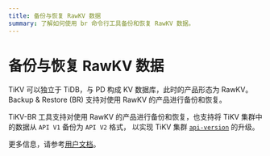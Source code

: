 ```yaml
---
title: 备份与恢复 RawKV 数据
summary: 了解如何使用 br 命令行工具备份和恢复 RawKV 数据。
---
```


# 备份与恢复 RawKV 数据

TiKV 可以独立于 TiDB，与 PD 构成 KV 数据库，此时的产品形态为 RawKV。Backup & Restore (BR) 支持对使用 RawKV 的产品进行备份和恢复。

TiKV-BR 工具支持对使用 RawKV 的产品进行备份和恢复，也支持将 TiKV 集群中的数据从 `API V1` 备份为 `API V2` 格式， 以实现 TiKV 集群 [`api-version`](https://docs.pingcap.com/zh/tidb/v6.4/tikv-configuration-file#api-version-%E4%BB%8E-v610-%E7%89%88%E6%9C%AC%E5%BC%80%E5%A7%8B%E5%BC%95%E5%85%A5) 的升级。

更多信息，请参考[用户文档]( https://tikv.org/docs/dev/concepts/explore-tikv-features/backup-restore/ )。
